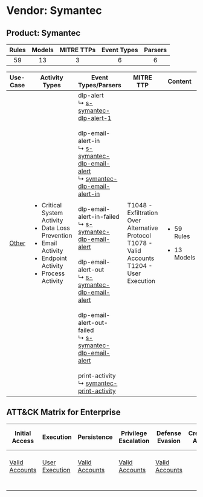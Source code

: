 Vendor: Symantec
================
Product: Symantec
-----------------
| Rules | Models | MITRE TTPs | Event Types | Parsers |
|:-----:|:------:|:----------:|:-----------:|:-------:|
|  59   |   13   |     3      |      6      |    6    |

|               Use-Case                | Activity Types                                                                                                                                    | Event Types/Parsers                                                                                                                                                                                                                                                                                                                                                                                                                                                                                                                                                                                                                                                                                                                                                                                                | MITRE TTP                                                                                              | Content                                               |
|:-------------------------------------:| ------------------------------------------------------------------------------------------------------------------------------------------------- | ------------------------------------------------------------------------------------------------------------------------------------------------------------------------------------------------------------------------------------------------------------------------------------------------------------------------------------------------------------------------------------------------------------------------------------------------------------------------------------------------------------------------------------------------------------------------------------------------------------------------------------------------------------------------------------------------------------------------------------------------------------------------------------------------------------------ | ------------------------------------------------------------------------------------------------------ | ----------------------------------------------------- |
| [Other](../UseCases/usecase_other.md) | <ul><li>Critical System Activity</li><li>Data Loss Prevention</li><li>Email Activity</li><li>Endpoint Activity</li><li>Process Activity</li></ul> |  dlp-alert<br> ↳ [s-symantec-dlp-alert-1](../Parsers/parserContent_s-symantec-dlp-alert-1.md)<br><br> dlp-email-alert-in<br> ↳ [s-symantec-dlp-email-alert](../Parsers/parserContent_s-symantec-dlp-email-alert.md)<br> ↳ [symantec-dlp-email-alert-in](../Parsers/parserContent_symantec-dlp-email-alert-in.md)<br><br> dlp-email-alert-in-failed<br> ↳ [s-symantec-dlp-email-alert](../Parsers/parserContent_s-symantec-dlp-email-alert.md)<br><br> dlp-email-alert-out<br> ↳ [s-symantec-dlp-email-alert](../Parsers/parserContent_s-symantec-dlp-email-alert.md)<br><br> dlp-email-alert-out-failed<br> ↳ [s-symantec-dlp-email-alert](../Parsers/parserContent_s-symantec-dlp-email-alert.md)<br><br> print-activity<br> ↳ [symantec-print-activity](../Parsers/parserContent_symantec-print-activity.md)<br> | T1048 - Exfiltration Over Alternative Protocol<br>T1078 - Valid Accounts<br>T1204 - User Execution<br> | <ul><li>59 Rules</li></ul><ul><li>13 Models</li></ul> |

ATT&CK Matrix for Enterprise
----------------------------
| Initial Access                                                      | Execution                                                           | Persistence                                                         | Privilege Escalation                                                | Defense Evasion                                                     | Credential Access | Discovery | Lateral Movement | Collection | Command and Control | Exfiltration                                                                                | Impact |
| ------------------------------------------------------------------- | ------------------------------------------------------------------- | ------------------------------------------------------------------- | ------------------------------------------------------------------- | ------------------------------------------------------------------- | ----------------- | --------- | ---------------- | ---------- | ------------------- | ------------------------------------------------------------------------------------------- | ------ |
| [Valid Accounts](https://attack.mitre.org/techniques/T1078)<br><br> | [User Execution](https://attack.mitre.org/techniques/T1204)<br><br> | [Valid Accounts](https://attack.mitre.org/techniques/T1078)<br><br> | [Valid Accounts](https://attack.mitre.org/techniques/T1078)<br><br> | [Valid Accounts](https://attack.mitre.org/techniques/T1078)<br><br> |                   |           |                  |            |                     | [Exfiltration Over Alternative Protocol](https://attack.mitre.org/techniques/T1048)<br><br> |        |